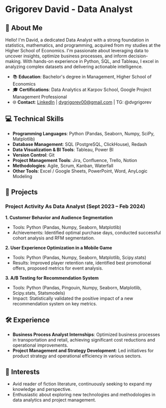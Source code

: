 # Grigorev David - Data Analyst

## 📌 About Me

Hello! I'm David, a dedicated Data Analyst with a strong foundation in statistics, mathematics, and programming, acquired from my studies at the Higher School of Economics. I'm passionate about leveraging data to uncover insights, optimize business processes, and inform decision-making. With hands-on experience in Python, SQL, and Tableau, I excel in analyzing complex datasets and delivering actionable intelligence.

- 📚 **Education**: Bachelor's degree in Management, Higher School of Economics
- 🎓 **Certifications**: Data Analytics at Karpov School, Google Project Management Professional
- 🌐 **Contact**: [LinkedIn](linkedin.com/in/grigorev-david) | dvgrigorev00@gmail.com | TG: @dvgrigorev

## 💻 Technical Skills

- **Programming Languages**: Python (Pandas, Seaborn, Numpy, SciPy, Matplotlib)
- **Database Management**: SQL (PostgreSQL, ClickHouse), Redash
- **Data Visualization & BI Tools**: Tableau, Power BI
- **Version Control**: Git
- **Project Management Tools**: Jira, Confluence, Trello, Notion
- **Methodologies**: Agile, Scrum, Kanban, Waterfall
- **Other Tools**: Excel / Google Sheets, PowerPoint, Word, AnyLogic Modeling

## 🚀 Projects

### Project Activity As Data Analyst (Sept 2023 – Feb 2024)

**1. Customer Behavior and Audience Segmentation**
- Tools: Python (Pandas, Numpy, Seaborn, Matplotlib)
- Achievements: Identified optimal purchase days, conducted successful cohort analysis and RFM segmentation.

**2. User Experience Optimization in a Mobile Game**
- Tools: Python (Pandas, Numpy, Seaborn, Matplotlib, Scipy.stats)
- Results: Improved player retention rate, identified best promotional offers, proposed metrics for event analysis.

**3. A/B Testing for Recommendation System**
- Tools: Python (Pandas, Pingouin, Numpy, Seaborn, Matplotlib, Scipy.stats, Statsmodels)
- Impact: Statistically validated the positive impact of a new recommendation system on key metrics.



## 🛠 Experience

- **Business Process Analyst Internships**: Optimized business processes in transportation and retail, achieving significant cost reductions and operational improvements.
- **Project Management and Strategy Development**: Led initiatives for product strategy and operational efficiency in various sectors.

## 📘 Interests

- Avid reader of fiction literature, continuously seeking to expand my knowledge and perspective.
- Enthusiastic about exploring new technologies and methodologies in data analytics and project management.
